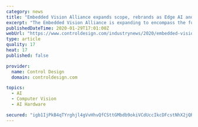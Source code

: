 ```yaml
---
category: news
title: "Embedded Vision Alliance expands scope, rebrands as Edge AI and Vision Alliance"
excerpt: "The Embedded Vision Alliance is expanding to encompass the full range of edge AI technology and applications, including its traditional domain of computer vision and visual AI. According to the alliance, to better reflect its new scope it will be changing its name to the Edge AI and Vision Alliance. For the alliance, it defines edge AI as AI ..."
publishedDateTime: 2020-01-29T17:01:00Z
webUrl: "https://www.controldesign.com/industrynews/2020/embedded-vision-alliance-expands-scope-rebrands-as-edge-ai-and-vision-alliance/"
type: article
quality: 17
heat: 17
published: false

provider:
  name: Control Design
  domain: controldesign.com

topics:
  - AI
  - Computer Vision
  - AI Hardware

secured: "igb1IjPkB4qTYrghjl4gVvHhvQfCSttGMbdb9okiVCdUccIkcDFcstNhX2jQRwTXTVsNjFrHidcvZV/jeTdUoGq5j6ILdP9ESGIK1yIbLuVK5Bs5rt9FO42Jc5ERvFgf4DaSaNNELhBhty/u1en4ZwpmC5gh6bYAuI3S1wta4Rh1CLJ+A8gRQLEmMrKv258/Xe7QZcjG0fhUnh7eXIybSvmkzSF60lS1Zw4mz1TIkZbYWwI/F3ZqqXrjvXFt70+J3kWSEcZqSYWZ8wKNLkLPljH44ETj7xvnIPm9UeYuPGyKsrCYGLH3+uIcx38JWFXL;irBf7vB4qxGY7ot4rMchig=="
---
```


